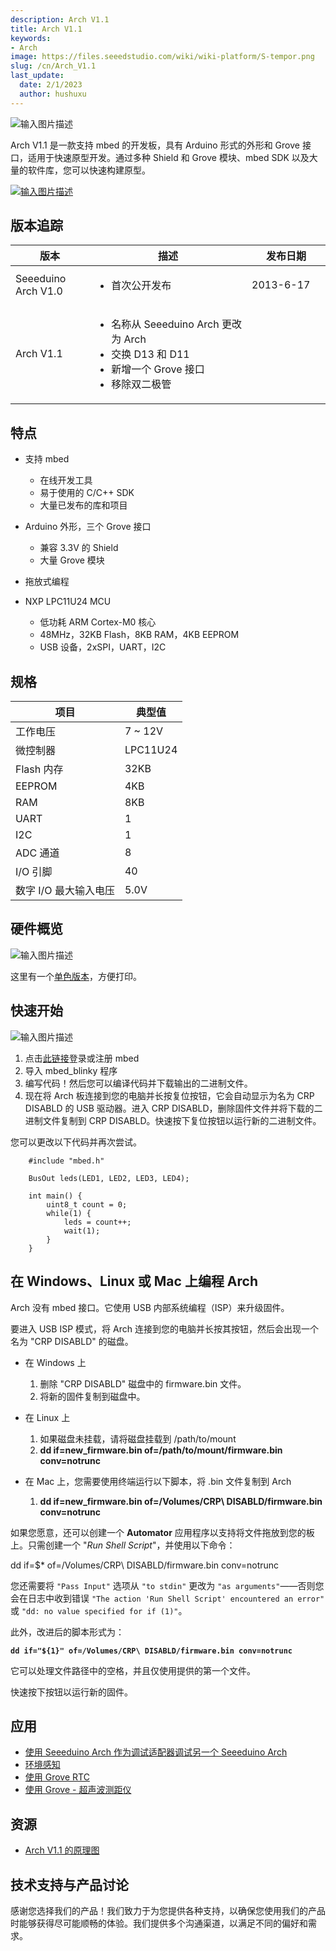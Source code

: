 ```yaml
---
description: Arch V1.1
title: Arch V1.1
keywords:
- Arch
image: https://files.seeedstudio.com/wiki/wiki-platform/S-tempor.png
slug: /cn/Arch_V1.1
last_update:
  date: 2/1/2023
  author: hushuxu
---
```


![输入图片描述](https://files.seeedstudio.com/wiki/Arch_V1.1/img/Arch.jpg)

Arch V1.1 是一款支持 mbed 的开发板，具有 Arduino 形式的外形和 Grove 接口，适用于快速原型开发。通过多种 Shield 和 Grove 模块、mbed SDK 以及大量的软件库，您可以快速构建原型。

[![输入图片描述](https://files.seeedstudio.com/wiki/common/Get_One_Now_Banner.png)](https://www.seeedstudio.com/depot/seeeduino-arch-p-1561.html)

版本追踪
-------

<table>
<colgroup>
<col width="25%" />
<col width="50%" />
<col width="25%" />
</colgroup>
<thead>
<tr class="header">
<th>版本</th>
<th>描述</th>
<th>发布日期</th>
</tr>
</thead>
<tbody>
<tr class="odd">
<td>Seeeduino Arch V1.0</td>
<td><ul>
<li>首次公开发布</li>
</ul></td>
<td>2013-6-17</td>
</tr>
<tr class="even">
<td>Arch V1.1</td>
<td><ul>
<li>名称从 Seeeduino Arch 更改为 Arch</li>
<li>交换 D13 和 D11</li>
<li>新增一个 Grove 接口</li>
<li>移除双二极管</li>
</ul></td>
<td></td>
</tr>
</tbody>
</table>

特点
-------

-   支持 mbed
    -   在线开发工具
    -   易于使用的 C/C++ SDK
    -   大量已发布的库和项目

-   Arduino 外形，三个 Grove 接口
    -   兼容 3.3V 的 Shield
    -   大量 Grove 模块
-   拖放式编程
-   NXP LPC11U24 MCU
    -   低功耗 ARM Cortex-M0 核心
    -   48MHz，32KB Flash，8KB RAM，4KB EEPROM
    -   USB 设备，2xSPI，UART，I2C

规格
-------------

| 项目                          | 典型值  |
|-------------------------------|----------|
| 工作电压                      | 7 ~ 12V  |
| 微控制器                      | LPC11U24 |
| Flash 内存                    | 32KB     |
| EEPROM                        | 4KB      |
| RAM                           | 8KB      |
| UART                          | 1        |
| I2C                           | 1        |
| ADC 通道                      | 8        |
| I/O 引脚                      | 40       |
| 数字 I/O 最大输入电压         | 5.0V     |

硬件概览
------

![输入图片描述](https://files.seeedstudio.com/wiki/Arch_V1.1/img/Arch_V1.1_Pinout.png)

这里有一个[单色版本](https://seeed-studio.github.io/Artwork/images/arch_v1.1_pinout_mono.png)，方便打印。

快速开始
-----------

![输入图片描述](https://files.seeedstudio.com/wiki/Arch_V1.1/img/Get_started_with_arch.png)

1.  点击[此链接](https://mbed.org/compiler/#import:/teams/mbed/code/mbed_blinky/;platform:Seeeduino-Arch)登录或注册 mbed
2.  导入 mbed_blinky 程序
3.  编写代码！然后您可以编译代码并下载输出的二进制文件。
4.  现在将 Arch 板连接到您的电脑并长按复位按钮，它会自动显示为名为 CRP DISABLD 的 USB 驱动器。进入 CRP DISABLD，删除固件文件并将下载的二进制文件复制到 CRP DISABLD。快速按下复位按钮以运行新的二进制文件。

您可以更改以下代码并再次尝试。

```
    #include "mbed.h"

    BusOut leds(LED1, LED2, LED3, LED4);

    int main() {
        uint8_t count = 0;
        while(1) {
            leds = count++;
            wait(1);
        }
    }
```

在 Windows、Linux 或 Mac 上编程 Arch
-----------------------------------------

Arch 没有 mbed 接口。它使用 USB 内部系统编程（ISP）来升级固件。

要进入 USB ISP 模式，将 Arch 连接到您的电脑并长按其按钮，然后会出现一个名为 "CRP DISABLD" 的磁盘。

-   在 Windows 上
    1.  删除 "CRP DISABLD" 磁盘中的 firmware.bin 文件。
    2.  将新的固件复制到磁盘中。

-   在 Linux 上
    1.  如果磁盘未挂载，请将磁盘挂载到 /path/to/mount
    2.  **dd if=new_firmware.bin of=/path/to/mount/firmware.bin conv=notrunc**

-   在 Mac 上，您需要使用终端运行以下脚本，将 .bin 文件复制到 Arch

    1.  **dd if=new_firmware.bin of=/Volumes/CRP\\ DISABLD/firmware.bin conv=notrunc**

如果您愿意，还可以创建一个 **Automator** 应用程序以支持将文件拖放到您的板上。只需创建一个 "*Run Shell Script*"，并使用以下命令：

dd if=$\* of=/Volumes/CRP\\ DISABLD/firmware.bin conv=notrunc

您还需要将 `"Pass Input"` 选项从 `"to stdin"` 更改为 `"as arguments"`——否则您会在日志中收到错误 `"The action 'Run Shell Script' encountered an error"` 或 `"dd: no value specified for if (1)"`。

此外，改进后的脚本形式为：

**`dd if="${1}" of=/Volumes/CRP\ DISABLD/firmware.bin conv=notrunc`**

它可以处理文件路径中的空格，并且仅使用提供的第一个文件。

快速按下按钮以运行新的固件。

应用
------------

-   [使用 Seeeduino Arch 作为调试适配器调试另一个 Seeeduino Arch](https://mbed.org/users/yihui/notebook/debug-seeeduino-arch-using-cmsis-dap/)
-   [环境感知](https://mbed.org/users/yihui/notebook/sense-environment/)
-   [使用 Grove RTC](https://mbed.org/cookbook/seeed-grove-RTC)
-   [使用 Grove - 超声波测距仪](https://mbed.org/cookbook/Seeed-grove-ultrasonic-ranger)

资源
---------

-   [Arch V1.1 的原理图](https://upverter.com/yihui/35f45e266de84e9c/Arch/)

<!-- 此 Markdown 文件由 https://www.seeedstudio.com/wiki/Arch_V1.1 创建 -->

## 技术支持与产品讨论

感谢您选择我们的产品！我们致力于为您提供各种支持，以确保您使用我们的产品时能够获得尽可能顺畅的体验。我们提供多个沟通渠道，以满足不同的偏好和需求。

<div class="button_tech_support_container">
<a href="https://forum.seeedstudio.com/" class="button_forum"></a> 
<a href="https://www.seeedstudio.com/contacts" class="button_email"></a>
</div>

<div class="button_tech_support_container">
<a href="https://discord.gg/eWkprNDMU7" class="button_discord"></a> 
<a href="https://github.com/Seeed-Studio/wiki-documents/discussions/69" class="button_discussion"></a>
</div>